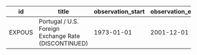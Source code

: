 | id     | title                                                | observation_start   | observation_end   |
|--------|------------------------------------------------------|---------------------|-------------------|
| EXPOUS | Portugal / U.S. Foreign Exchange Rate (DISCONTINUED) | 1973-01-01          | 2001-12-01        |